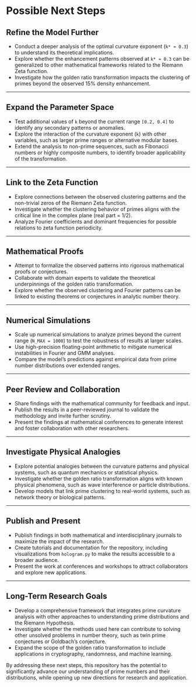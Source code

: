 # Possible Next Steps

## **Refine the Model Further**
- Conduct a deeper analysis of the optimal curvature exponent (`k* ≈ 0.3`) to understand its theoretical implications.
- Explore whether the enhancement patterns observed at `k* ≈ 0.3` can be generalized to other mathematical frameworks related to the Riemann Zeta function.
- Investigate how the golden ratio transformation impacts the clustering of primes beyond the observed 15% density enhancement.

---

## **Expand the Parameter Space**
- Test additional values of `k` beyond the current range `[0.2, 0.4]` to identify any secondary patterns or anomalies.
- Explore the interaction of the curvature exponent (`k`) with other variables, such as larger prime ranges or alternative modular bases.
- Extend the analysis to non-prime sequences, such as Fibonacci numbers or highly composite numbers, to identify broader applicability of the transformation.

---

## **Link to the Zeta Function**
- Explore connections between the observed clustering patterns and the non-trivial zeros of the Riemann Zeta function.
- Investigate whether the clustering behavior of primes aligns with the critical line in the complex plane (real part = 1/2).
- Analyze Fourier coefficients and dominant frequencies for possible relations to zeta function periodicity.

---

## **Mathematical Proofs**
- Attempt to formalize the observed patterns into rigorous mathematical proofs or conjectures.
- Collaborate with domain experts to validate the theoretical underpinnings of the golden ratio transformation.
- Explore whether the observed clustering and Fourier patterns can be linked to existing theorems or conjectures in analytic number theory.

---

## **Numerical Simulations**
- Scale up numerical simulations to analyze primes beyond the current range (`N_MAX = 1000`) to test the robustness of results at larger scales.
- Use high-precision floating-point arithmetic to mitigate numerical instabilities in Fourier and GMM analyses.
- Compare the model’s predictions against empirical data from prime number distributions over extended ranges.

---

## **Peer Review and Collaboration**
- Share findings with the mathematical community for feedback and input.
- Publish the results in a peer-reviewed journal to validate the methodology and invite further scrutiny.
- Present the findings at mathematical conferences to generate interest and foster collaboration with other researchers.

---

## **Investigate Physical Analogies**
- Explore potential analogies between the curvature patterns and physical systems, such as quantum mechanics or statistical physics.
- Investigate whether the golden ratio transformation aligns with known physical phenomena, such as wave interference or particle distributions.
- Develop models that link prime clustering to real-world systems, such as network theory or biological patterns.

---

## **Publish and Present**
- Publish findings in both mathematical and interdisciplinary journals to maximize the impact of the research.
- Create tutorials and documentation for the repository, including visualizations from `hologram.py` to make the results accessible to a broader audience.
- Present the work at conferences and workshops to attract collaborators and explore new applications.

---

## **Long-Term Research Goals**
- Develop a comprehensive framework that integrates prime curvature analysis with other approaches to understanding prime distributions and the Riemann Hypothesis.
- Investigate whether the methods used here can contribute to solving other unsolved problems in number theory, such as twin prime conjectures or Goldbach’s conjecture.
- Expand the scope of the golden ratio transformation to include applications in cryptography, randomness, and machine learning.

By addressing these next steps, this repository has the potential to significantly advance our understanding of prime numbers and their distributions, while opening up new directions for research and application.